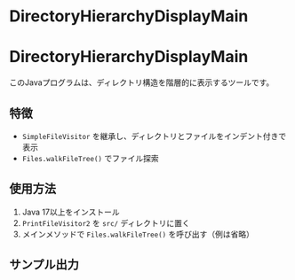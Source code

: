 # DirectoryHierarchyDisplayMain
# DirectoryHierarchyDisplayMain

このJavaプログラムは、ディレクトリ構造を階層的に表示するツールです。

## 特徴
- `SimpleFileVisitor` を継承し、ディレクトリとファイルをインデント付きで表示
- `Files.walkFileTree()` でファイル探索

## 使用方法
1. Java 17以上をインストール
2. `PrintFileVisitor2` を `src/` ディレクトリに置く
3. メインメソッドで `Files.walkFileTree()` を呼び出す（例は省略）

## サンプル出力
